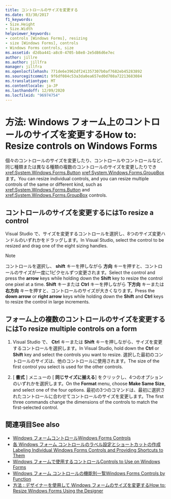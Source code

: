 ```yaml
---
title: コントロールのサイズを変更する
ms.date: 03/30/2017
f1_keywords:
- Size.Height
- Size.Width
helpviewer_keywords:
- controls [Windows Forms], resizing
- size [Windows Forms], controls
- Windows Forms controls, size
ms.assetid: d2dba441-a8c0-4705-b8e8-2e5d86d6e7ec
author: jillre
ms.author: jillfra
manager: jillfra
ms.openlocfilehash: 771de6e3962df241357307b0af7682eb45283892
ms.sourcegitcommit: 9f6df084c53a3da0ea657ed0d708a72213683084
ms.translationtype: MT
ms.contentlocale: ja-JP
ms.lasthandoff: 12/09/2020
ms.locfileid: "96974754"
---
```

# <a name="how-to-resize-controls-on-windows-forms"></a><span data-ttu-id="84a41-102">方法: Windows フォーム上のコントロールのサイズを変更する</span><span class="sxs-lookup"><span data-stu-id="84a41-102">How to: Resize controls on Windows Forms</span></span>

<span data-ttu-id="84a41-103">個々のコントロールのサイズを変更したり、コントロールやコントロールなど、同じ種類または異なる種類の複数のコントロールのサイズを変更したりでき <xref:System.Windows.Forms.Button> <xref:System.Windows.Forms.GroupBox> ます。</span><span class="sxs-lookup"><span data-stu-id="84a41-103">You can resize individual controls, and you can resize multiple controls of the same or different kind, such as <xref:System.Windows.Forms.Button> and <xref:System.Windows.Forms.GroupBox> controls.</span></span>

## <a name="to-resize-a-control"></a><span data-ttu-id="84a41-104">コントロールのサイズを変更するには</span><span class="sxs-lookup"><span data-stu-id="84a41-104">To resize a control</span></span>

<span data-ttu-id="84a41-105">Visual Studio で、サイズを変更するコントロールを選択し、8つのサイズ変更ハンドルのいずれかをドラッグします。</span><span class="sxs-lookup"><span data-stu-id="84a41-105">In Visual Studio, select the control to be resized and drag one of the eight sizing handles.</span></span>

> [!NOTE]
> <span data-ttu-id="84a41-106">コントロールを選択し、 **shift** キーを押しながら **方向** キーを押すと、コントロールのサイズが一度に1ピクセルずつ変更されます。</span><span class="sxs-lookup"><span data-stu-id="84a41-106">Select the control and press the **arrow** keys while holding down the **Shift** key to resize the control one pixel at a time.</span></span> <span data-ttu-id="84a41-107">**Shift** キーまたは **Ctrl** キーを押しながら **下方向** キーまたは **右方向** キーを押すと、コントロールのサイズが大きくなります。</span><span class="sxs-lookup"><span data-stu-id="84a41-107">Press the **down arrow** or **right arrow** keys while holding down the **Shift** and **Ctrl** keys to resize the control in large increments.</span></span>

## <a name="to-resize-multiple-controls-on-a-form"></a><span data-ttu-id="84a41-108">フォーム上の複数のコントロールのサイズを変更するには</span><span class="sxs-lookup"><span data-stu-id="84a41-108">To resize multiple controls on a form</span></span>

1. <span data-ttu-id="84a41-109">Visual Studio で、 **Ctrl** キーまたは **Shift** キーを押しながら、サイズを変更するコントロールを選択します。</span><span class="sxs-lookup"><span data-stu-id="84a41-109">In Visual Studio, hold down the **Ctrl** or **Shift** key and select the controls you want to resize.</span></span> <span data-ttu-id="84a41-110">選択した最初のコントロールのサイズは、他のコントロールに使用されます。</span><span class="sxs-lookup"><span data-stu-id="84a41-110">The size of the first control you select is used for the other controls.</span></span>

2. <span data-ttu-id="84a41-111">[ **書式** ] メニューの [ **同じサイズに揃える**] をクリックし、4つのオプションのいずれかを選択します。</span><span class="sxs-lookup"><span data-stu-id="84a41-111">On the **Format** menu, choose **Make Same Size**, and select one of the four options.</span></span> <span data-ttu-id="84a41-112">最初の3つのコマンドは、最初に選択されたコントロールに合わせてコントロールのサイズを変更します。</span><span class="sxs-lookup"><span data-stu-id="84a41-112">The first three commands change the dimensions of the controls to match the first-selected control.</span></span>

## <a name="see-also"></a><span data-ttu-id="84a41-113">関連項目</span><span class="sxs-lookup"><span data-stu-id="84a41-113">See also</span></span>

- [<span data-ttu-id="84a41-114">Windows フォームコントロール</span><span class="sxs-lookup"><span data-stu-id="84a41-114">Windows Forms Controls</span></span>](index.md)
- [<span data-ttu-id="84a41-115">各 Windows フォーム コントロールのラベル設定とショートカットの作成</span><span class="sxs-lookup"><span data-stu-id="84a41-115">Labeling Individual Windows Forms Controls and Providing Shortcuts to Them</span></span>](labeling-individual-windows-forms-controls-and-providing-shortcuts-to-them.md)
- [<span data-ttu-id="84a41-116">Windows フォームで使用するコントロール</span><span class="sxs-lookup"><span data-stu-id="84a41-116">Controls to Use on Windows Forms</span></span>](controls-to-use-on-windows-forms.md)
- [<span data-ttu-id="84a41-117">Windows フォーム コントロールの機能別一覧</span><span class="sxs-lookup"><span data-stu-id="84a41-117">Windows Forms Controls by Function</span></span>](windows-forms-controls-by-function.md)
- <span data-ttu-id="84a41-118">[方法 : デザイナーを使用して Windows フォームのサイズを変更する](/previous-versions/visualstudio/visual-studio-2010/37k2zkwx(v=vs.100))</span><span class="sxs-lookup"><span data-stu-id="84a41-118">[How to: Resize Windows Forms Using the Designer](/previous-versions/visualstudio/visual-studio-2010/37k2zkwx(v=vs.100))</span></span>
